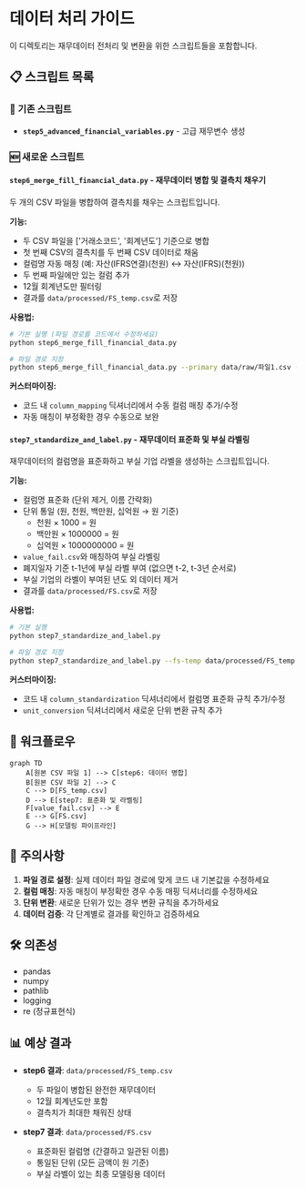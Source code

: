 # 데이터 처리 가이드

이 디렉토리는 재무데이터 전처리 및 변환을 위한 스크립트들을 포함합니다.

## 📋 스크립트 목록

### 🔧 기존 스크립트
- **`step5_advanced_financial_variables.py`** - 고급 재무변수 생성

### 🆕 새로운 스크립트

#### **`step6_merge_fill_financial_data.py`** - 재무데이터 병합 및 결측치 채우기
두 개의 CSV 파일을 병합하여 결측치를 채우는 스크립트입니다.

**기능:**
- 두 CSV 파일을 ['거래소코드', '회계년도'] 기준으로 병합
- 첫 번째 CSV의 결측치를 두 번째 CSV 데이터로 채움  
- 컬럼명 자동 매칭 (예: 자산(IFRS연결)(천원) ↔ 자산(IFRS)(천원))
- 두 번째 파일에만 있는 컬럼 추가
- 12월 회계년도만 필터링
- 결과를 `data/processed/FS_temp.csv`로 저장

**사용법:**
```bash
# 기본 실행 (파일 경로를 코드에서 수정하세요)
python step6_merge_fill_financial_data.py

# 파일 경로 지정
python step6_merge_fill_financial_data.py --primary data/raw/파일1.csv --secondary data/raw/파일2.csv
```

**커스터마이징:**
- 코드 내 `column_mapping` 딕셔너리에서 수동 컬럼 매칭 추가/수정
- 자동 매칭이 부정확한 경우 수동으로 보완

#### **`step7_standardize_and_label.py`** - 재무데이터 표준화 및 부실 라벨링
재무데이터의 컬럼명을 표준화하고 부실 기업 라벨을 생성하는 스크립트입니다.

**기능:**
- 컬럼명 표준화 (단위 제거, 이름 간략화)
- 단위 통일 (원, 천원, 백만원, 십억원 → 원 기준)
  - 천원 × 1000 = 원
  - 백만원 × 1000000 = 원  
  - 십억원 × 1000000000 = 원
- `value_fail.csv`와 매칭하여 부실 라벨링
- 폐지일자 기준 t-1년에 부실 라벨 부여 (없으면 t-2, t-3년 순서로)
- 부실 기업의 라벨이 부여된 년도 외 데이터 제거
- 결과를 `data/processed/FS.csv`로 저장

**사용법:**
```bash
# 기본 실행
python step7_standardize_and_label.py

# 파일 경로 지정
python step7_standardize_and_label.py --fs-temp data/processed/FS_temp.csv --value-fail data/raw/value_fail.csv
```

**커스터마이징:**
- 코드 내 `column_standardization` 딕셔너리에서 컬럼명 표준화 규칙 추가/수정
- `unit_conversion` 딕셔너리에서 새로운 단위 변환 규칙 추가

## 🔄 워크플로우

```mermaid
graph TD
    A[원본 CSV 파일 1] --> C[step6: 데이터 병합]
    B[원본 CSV 파일 2] --> C
    C --> D[FS_temp.csv]
    D --> E[step7: 표준화 및 라벨링]
    F[value_fail.csv] --> E
    E --> G[FS.csv]
    G --> H[모델링 파이프라인]
```

## 📝 주의사항

1. **파일 경로 설정**: 실제 데이터 파일 경로에 맞게 코드 내 기본값을 수정하세요
2. **컬럼 매칭**: 자동 매칭이 부정확한 경우 수동 매핑 딕셔너리를 수정하세요  
3. **단위 변환**: 새로운 단위가 있는 경우 변환 규칙을 추가하세요
4. **데이터 검증**: 각 단계별로 결과를 확인하고 검증하세요

## 🛠️ 의존성

- pandas
- numpy  
- pathlib
- logging
- re (정규표현식)

## 📊 예상 결과

- **step6 결과**: `data/processed/FS_temp.csv`
  - 두 파일이 병합된 완전한 재무데이터
  - 12월 회계년도만 포함
  - 결측치가 최대한 채워진 상태

- **step7 결과**: `data/processed/FS.csv`  
  - 표준화된 컬럼명 (간결하고 일관된 이름)
  - 통일된 단위 (모든 금액이 원 기준)
  - 부실 라벨이 있는 최종 모델링용 데이터